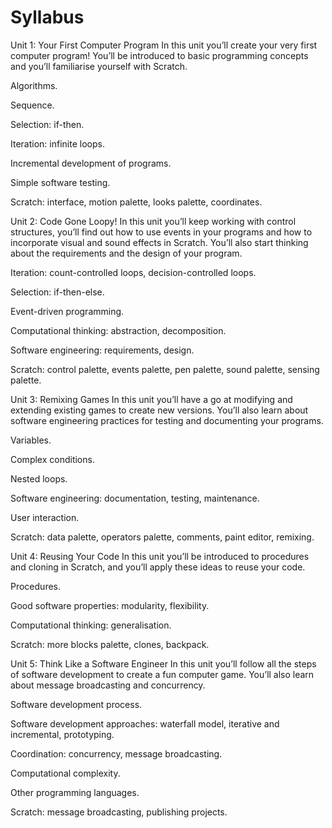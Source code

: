 # Syllabus
Unit 1: Your First Computer Program
In this unit you’ll create your very first computer program! You’ll be introduced to basic programming concepts and you’ll familiarise yourself with Scratch.

Algorithms.

Sequence.

Selection: if-then.

Iteration: infinite loops.

Incremental development of programs.

Simple software testing.

Scratch: interface, motion palette, looks palette, coordinates.


Unit 2: Code Gone Loopy!
In this unit you’ll keep working with control structures, you’ll find out how to use events in your programs and how to incorporate visual and sound effects in Scratch. You’ll also start thinking about the requirements and the design of your program.

Iteration: count-controlled loops, decision-controlled loops.

Selection: if-then-else.

Event-driven programming.

Computational thinking: abstraction, decomposition.

Software engineering: requirements, design.

Scratch: control palette, events palette, pen palette, sound palette, sensing palette.


Unit 3: Remixing Games
In this unit you’ll have a go at modifying and extending existing games to create new versions. You’ll also learn about software engineering practices for testing and documenting your programs.

Variables.

Complex conditions.

Nested loops.

Software engineering: documentation, testing, maintenance.

User interaction.

Scratch: data palette, operators palette, comments, paint editor, remixing.


Unit 4: Reusing Your Code
In this unit you’ll be introduced to procedures and cloning in Scratch, and you’ll apply these ideas to reuse your code.

Procedures.

Good software properties: modularity, flexibility.

Computational thinking: generalisation.

Scratch: more blocks palette, clones, backpack.


Unit 5: Think Like a Software Engineer
In this unit you’ll follow all the steps of software development to create a fun computer game. You’ll also learn about message broadcasting and concurrency.

Software development process.

Software development approaches: waterfall model, iterative and incremental, prototyping.

Coordination: concurrency, message broadcasting.

Computational complexity.

Other programming languages.

Scratch: message broadcasting, publishing projects.
